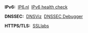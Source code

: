 **IPv6:**  
 [IP6.nl](https://ip6.nl/)  
  [IPv6 health check](https://www.mythic-beasts.com/ipv6/health-check/)  

**DNSSEC:**  
 [DNSViz](http://dnsviz.net/)  
  [DNSSEC Debugger](https://dnssec-debugger.verisignlabs.com/) 

**HTTPS/TLS:**  
 [SSLlabs](https://www.ssllabs.com/ssltest/)  

